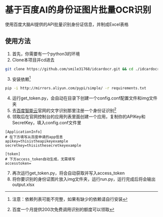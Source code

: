# 基于百度AI的身份证图片批量OCR识别
使用百度大脑AI提供的API批量识别身份证信息，并制成Excel表格
## 使用方法
1. 首先，你需要有一个python3的环境
2. Clone本项目并cd进去
  ```bash
  git clone https://github.com/smile31768/idcardocr.git && cd ./idcardocr
  ```
3. 安装依赖[^1]
  ```bash
  pip -i http://mirrors.aliyun.com/pypi/simple/ -r requirements.txt
  ```
4. 运行get_token.py，会自动在目录下创建一个config.conf配置文件和img文件夹
5. 去[百度智能云](https://cloud.baidu.com/product/ocr_cards)官网的文字识别那里注册一个身份证识别[^2]
6. 领取后在官网控制台的应用列表里面创建一个应用，复制你的APIKey和SecretKey，填入config.conf文件里
  ```
  [ApplicationInfo]
  # 在下方填写从百度申请的app信息
  apikey=thisistheapikeyexample
  secretkey=thisisthesecretkeyexample

  [token]
  # 下方access_token自动生成，无需填写
  accesstoken=
  ```
7. 再次运行get_token.py，将会自动获取并写入access_token
8. 将你要识别的身份证图片放入img文件夹，运行run.py，运行完成后将会输出output.xlsx

[^1]:注意：依赖列表可能不完整，如果有缺少的依赖请自行安装
[^2]:百度一个月提供200次免费调用识别的额度可以领取

